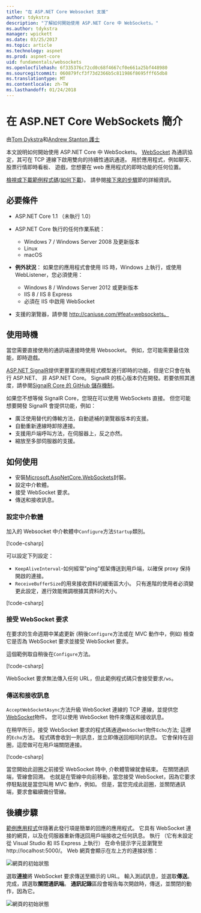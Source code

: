 ```yaml
---
title: "在 ASP.NET Core Websocket 支援"
author: tdykstra
description: "了解如何開始使用 ASP.NET Core 中 WebSockets。"
ms.author: tdykstra
manager: wpickett
ms.date: 03/25/2017
ms.topic: article
ms.technology: aspnet
ms.prod: aspnet-core
uid: fundamentals/websockets
ms.openlocfilehash: 6f335376c72cd0c68f4667cf0e661a25bf448980
ms.sourcegitcommit: 060879fcf3f73d2366b5c811986f8695fff65db8
ms.translationtype: MT
ms.contentlocale: zh-TW
ms.lasthandoff: 01/24/2018
---
```

# <a name="introduction-to-websockets-in-aspnet-core"></a>在 ASP.NET Core WebSockets 簡介

由[Tom Dykstra](https://github.com/tdykstra)和[Andrew Stanton 護士](https://github.com/anurse)

本文說明如何開始使用 ASP.NET Core 中 WebSockets。 [WebSocket](https://wikipedia.org/wiki/WebSocket) 為通訊協定，其可在 TCP 連線下啟用雙向的持續性通訊通道。 用於應用程式，例如聊天、 股票行情即時看板、 遊戲，您想要在 web 應用程式的即時功能的任何位置。

[檢視或下載範例程式碼](https://github.com/aspnet/Docs/tree/master/aspnetcore/fundamentals/websockets/sample)([如何下載](xref:tutorials/index#how-to-download-a-sample))。 請參閱[接下來的步驟](#next-steps)節的詳細資訊。


## <a name="prerequisites"></a>必要條件

* ASP.NET Core 1.1 （未執行 1.0）
* ASP.NET Core 執行的任何作業系統：
  
  * Windows 7 / Windows Server 2008 及更新版本
  * Linux
  * macOS

* **例外狀況**： 如果您的應用程式會使用 IIS 時，Windows 上執行，或使用 WebListener，您必須使用：

  * Windows 8 / Windows Server 2012 或更新版本
  * IIS 8 / IIS 8 Express
  * 必須在 IIS 中啟用 WebSocket

* 支援的瀏覽器，請參閱 http://caniuse.com/#feat=websockets。

## <a name="when-to-use-it"></a>使用時機

當您需要直接使用的通訊端連接時使用 Websocket。 例如，您可能需要最佳效能，即時遊戲。

[ASP.NET SignalR](https://docs.microsoft.com/aspnet/signalr/overview/getting-started/introduction-to-signalr)提供更豐富的應用程式模型進行即時的功能，但是它只會在執行 ASP.NET、 非 ASP.NET Core。 SignalR 的核心版本仍在開發。若要依照其進度，請參閱[SignalR Core 的 GitHub 儲存機制](https://github.com/aspnet/SignalR)。

如果您不想等候 SignalR Core，您現在可以使用 WebSockets 直接。 但您可能想要開發 SignalR 會提供功能，例如：

* 廣泛使用替代的傳輸方法，自動遞補的瀏覽器版本的支援。
* 自動重新連線時卸除連接。
* 支援用戶端呼叫方法，在伺服器上，反之亦然。
* 縮放至多部伺服器的支援。

## <a name="how-to-use-it"></a>如何使用

* 安裝[Microsoft.AspNetCore.WebSockets](https://www.nuget.org/packages/Microsoft.AspNetCore.WebSockets/)封裝。
* 設定中介軟體。
* 接受 WebSocket 要求。
* 傳送和接收訊息。

### <a name="configure-the-middleware"></a>設定中介軟體

加入的 Websocket 中介軟體中`Configure`方法`Startup`類別。

[!code-csharp[](websockets/sample/Startup.cs?name=UseWebSockets)]

可以設定下列設定：

* `KeepAliveInterval`-如何經常"ping"框架傳送到用戶端，以確保 proxy 保持開啟的連接。
* `ReceiveBufferSize`的用來接收資料的緩衝區大小。 只有進階的使用者必須變更此設定，進行效能微調根據其資料的大小。

[!code-csharp[](websockets/sample/Startup.cs?name=UseWebSocketsOptions)]

### <a name="accept-websocket-requests"></a>接受 WebSocket 要求

在要求的生命週期中某處更新 (稍後`Configure`方法或在 MVC 動作中，例如) 檢查它是否為 WebSocket 要求並接受 WebSocket 要求。

這個範例取自稍後在`Configure`方法。

[!code-csharp[](websockets/sample/Startup.cs?name=AcceptWebSocket&highlight=7)]

WebSocket 要求無法傳入任何 URL，但此範例程式碼只會接受要求`/ws`。

### <a name="send-and-receive-messages"></a>傳送和接收訊息

`AcceptWebSocketAsync`方法升級 WebSocket 連線的 TCP 連線，並提供您[WebSocket](https://docs.microsoft.com/dotnet/core/api/system.net.websockets.websocket)物件。 您可以使用 WebSocket 物件來傳送和接收訊息。

在稍早所示，接受 WebSocket 要求的程式碼通過`WebSocket`物件`Echo`方法; 這裡的`Echo`方法。 程式碼會收到一則訊息，並立即傳送回相同的訊息。 它會保持在迴圈，這麼做可在用戶端關閉連接。 

[!code-csharp[](websockets/sample/Startup.cs?name=Echo)]

當您開始此迴圈之前接受 WebSocket 時中, 介軟體管線就會結束。  在關閉通訊端，管線會回溯。 也就是在管線中向前移動，當您接受 WebSocket，因為它要求停駐點就是當您叫用 MVC 動作，例如。  但是，當您完成此迴圈，並關閉通訊端，要求會繼續備份管線。

## <a name="next-steps"></a>後續步驟

[範例應用程式](https://github.com/aspnet/Docs/tree/master/aspnetcore/fundamentals/websockets/sample)伴隨著此發行項是簡單的回應的應用程式。 它具有 WebSocket 連接的網頁，以及在伺服器重新傳送回用戶端接收之任何訊息。 執行 （它有未設定從 Visual Studio 和 IIS Express 上執行） 在命令提示字元並瀏覽至 http://localhost:5000/。 Web 網頁會顯示在左上方的連接狀態：

![網頁的初始狀態](websockets/_static/start.png)

選取**連接**將 WebSocket 要求傳送至顯示的 URL。  輸入測試訊息，並選取**傳送**。 完成，請選取**關閉通訊端**。 **通訊記錄**區段會報告每次開啟時，傳送，並關閉的動作，因為它。

![網頁的初始狀態](websockets/_static/end.png)
